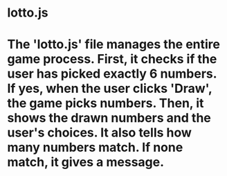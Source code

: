 # lotto.js
# The 'lotto.js' file manages the entire game process. First, it checks if the user has picked exactly 6 numbers. If yes, when the user clicks 'Draw', the game picks numbers. Then, it shows the drawn numbers and the user's choices. It also tells how many numbers match. If none match, it gives a message.

